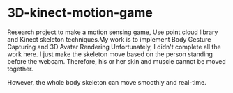 # 3D-kinect-motion-game
Research project to make a motion sensing game, Use point cloud library and Kinect skeleton techniques.My work is to implement Body Gesture Capturing and 3D Avatar Rendering
Unfortunately, I didn't complete all the work here. I just make the skeleton move based on the person standing before the webcam.
Therefore, his or her skin and muscle cannot be moved together.

However, the whole body skeleton can move smoothly and real-time.
